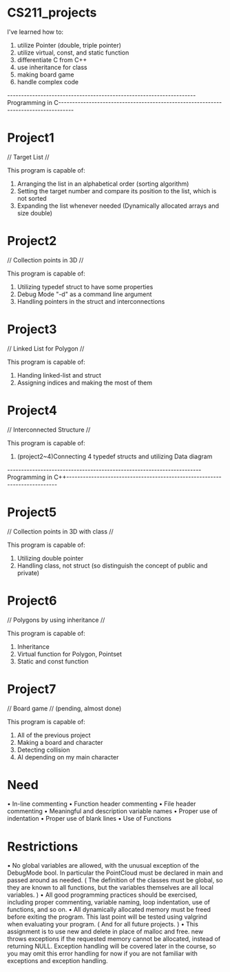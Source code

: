 # CS211_projects
I've learned how to:
1. utilize Pointer (double, triple pointer)
2. utilize virtual, const, and static function
3. differentiate C from C++
4. use inheritance for class
5. making board game
6. handle complex code

--------------------------------------------------------------------Programming in C-----------------------------------------------------------------------------------
# Project1 #
// Target List // 

This program is capable of:
1. Arranging the list in an alphabetical order (sorting algorithm)
2. Setting the target number and compare its position to the list, which is not sorted
3. Expanding the list whenever needed (Dynamically allocated arrays and size double)


# Project2 #
// Collection points in 3D //

This program is capable of:
1. Utilizing typedef struct to have some properties
2. Debug Mode "-d" as a command line argument
3. Handling pointers in the struct and interconnections


# Project3 #
// Linked List for Polygon //

This program is capable of:
1. Handing linked-list and struct
2. Assigning indices and making the most of them


# Project4 #
// Interconnected Structure //

This program is capable of:
1. (project2~4)Connecting 4 typedef structs and utilizing Data diagram


----------------------------------------------------------------------Programming in C++--------------------------------------------------------------------------
# Project5 #
// Collection points in 3D with class //

This program is capable of:
1. Utilizing double pointer
2. Handling class, not struct (so distinguish the concept of public and private)


# Project6 #
// Polygons by using inheritance //

This program is capable of:
1. Inheritance
2. Virtual function for Polygon, Pointset
3. Static and const function


# Project7 #
// Board game // (pending, almost done)

This program is capable of:
1. All of the previous project
2. Making a board and character
3. Detecting collision
4. AI depending on my main character



# Need #
• In-line commenting
• Function header commenting
• File header commenting
• Meaningful and description variable names
• Proper use of indentation
• Proper use of blank lines
• Use of Functions


# Restrictions #
• No global variables are allowed, with the unusual exception of the DebugMode bool. In particular the PointCloud must be declared in main and passed around as needed. ( The definition of the classes must be global, so they are known to all functions, but the variables themselves are all local variables. )
• All good programming practices should be exercised, including proper commenting, variable naming, loop indentation, use of functions, and so on.
• All dynamically allocated memory must be freed before exiting the program. This last point will be tested using valgrind when evaluating your program. ( And for all future projects. )
• This assignment is to use new and delete in place of malloc and free. new throws exceptions if the requested memory cannot be allocated, instead of returning NULL. Exception handling will be covered later in the course, so you may omit this error handling for now if you are not familiar with exceptions and exception handling.
